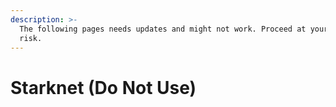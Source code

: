 ```yaml
---
description: >-
  The following pages needs updates and might not work. Proceed at your own
  risk.
---
```


# Starknet (Do Not Use)

